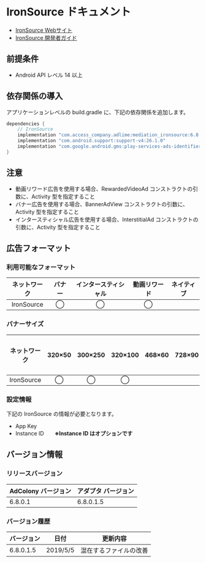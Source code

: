 # IronSource ドキュメント
- [IronSource Webサイト](https://platform.ironsrc.com/partners)
- [IronSource 開発者ガイド](https://developers.ironsrc.com/ironsource-mobile/android/android-sdk/#step-1)

## 前提条件
- Android API レベル 14 以上

## 依存関係の導入
アプリケーションレベルの build.gradle に、下記の依存関係を追加します。

```java
dependencies {
    // IronSource
    implementation "com.access_company.adlime:mediation_ironsource:6.8.0.1.6"
    implementation "com.android.support:support-v4:26.1.0"
    implementation "com.google.android.gms:play-services-ads-identifier:16.0.0"
}
```

## 注意
- 動画リワード広告を使用する場合、RewardedVideoAd コンストラクトの引数に、Activity 型を指定すること
- バナー広告を使用する場合、BannerAdView コンストラクトの引数に、Activity 型を指定すること
- インタースティシャル広告を使用する場合、InterstitialAd コンストラクトの引数に、Activity 型を指定すること

## 広告フォーマット

### 利用可能なフォーマット

|ネットワーク|バナー|インタースティシャル|動画リワード|ネイティブ|
|:------: |:---:|:----------:|:------:|:----:|
| IronSource | ◯    |   ◯        |  ◯     |    |

### バナーサイズ
|ネットワーク     |320×50 |300×250 |320×100 |468×60 |728×90 |スマート |
|:----------:|:-----:|:------:|:------:|:-----:|:-----:|:----:|
| IronSource | ◯     | ◯      | ◯      |       |       |      |

### 設定情報
下記の IronSource の情報が必要となります。   
- App Key  
- Instance ID&emsp;&emsp;**※Instance ID はオプションです**

## バージョン情報

### リリースバージョン
| AdColony バージョン | アダプタ バージョン|
|:-----------------|:--------------|
|     6.8.0.1       |  6.8.0.1.5      |

### バージョン履歴
| バージョン  | 日付        | 更新内容            |
|-----------------|--------------------|---------------------|
|   6.8.0.1.5     |  2019/5/5      |混在するファイルの改善  | 
